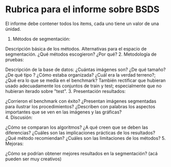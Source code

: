 # Rubrica para el informe sobre BSDS

El informe debe contener todos los items, cada uno tiene un valor de una únidad. 

1. Métodos de segmentación: 
 
 Descripción básica de los métodos. Alternativas para el espacio de segmentación. ¿Qué métodos escogieron? ¿Por qué?
2. Metodología de pruebas: 

 Descripción de la base de datos: ¿Cuántas imágenes son? ¿De qué tamaño? ¿De qué tipo ? ¿Cómo estaba organizada? ¿Cuál era la verdad terreno?; ¿Qué era lo que se medía en el benchmark? También rectificar que hubieran usado adecuadamente los conjuntos de train y test; especialmente que no hubieran iterado sobre "test".
3. Presentación resultados: 
 
 ¿Corrieron el benchmark con éxito? ¿Presentan imágenes segmentadas para ilustrar los procedimientos? ¿Describen con palabras los aspectos importantes que se ven en las imágenes y las gráficas?  
4. Discusión: 
 
 ¿Cómo se comparan los algoritmos? ¿A qué creen que se deben las diferencias? ¿Cuáles son las implicaciones prácticas de los resultados? ¿Qué método recomiendan? ¿Cuáles son las limitaciones de los métodos?
5. Mejoras: 

 ¿Cómo se podrían obtener mejores resultados en la segmentación? (acá pueden ser muy creativos)
